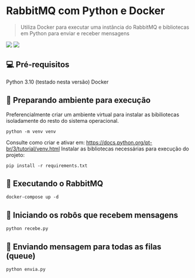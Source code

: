 # RabbitMQ com Python e Docker

> Utiliza Docker para executar uma instância do RabbitMQ e bibliotecas em Python para enviar e receber mensagens

<img src="https://img.shields.io/badge/Python-3776AB?style=for-the-badge&logo=python&logoColor=white" />
<img src="https://img.shields.io/badge/docker-%230db7ed.svg?style=for-the-badge&logo=docker&logoColor=white" />

## 💻 Pré-requisitos

Python 3.10 (testado nesta versão)
Docker 

## 🚀 Preparando ambiente para execução

Preferencialmente criar um ambiente virtual para instalar as bibiliotecas isoladamente do resto do sistema operacional.

```
python -m venv venv
```
Consulte como criar e ativar em: https://docs.python.org/pt-br/3/tutorial/venv.html
Instalar as bibliotecas necessárias para execução do projeto:

```
pip install -r requirements.txt
```

## 🚀 Executando o RabbitMQ

```
docker-compose up -d 

```

## 🚀 Iniciando os robôs que recebem mensagens

```
python recebe.py

```

## 🚀 Enviando mensagem para todas as filas (queue)

```
python envia.py

```